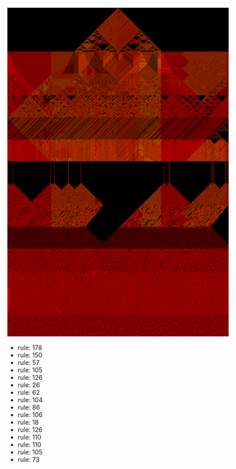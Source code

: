 ![photo](./output.png) 
 * rule: 178
* rule: 150
* rule: 57
* rule: 105
* rule: 126
* rule: 26
* rule: 62
* rule: 104
* rule: 86
* rule: 106
* rule: 18
* rule: 126
* rule: 110
* rule: 110
* rule: 105
* rule: 73
